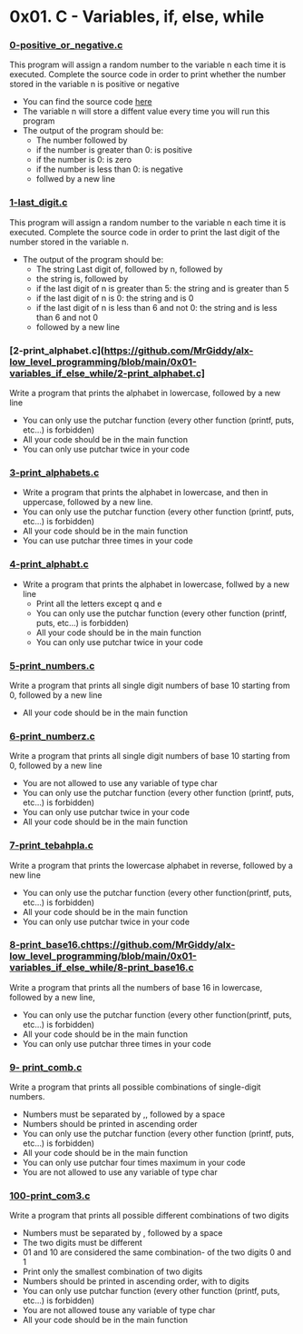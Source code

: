 # 0x01. C - Variables, if, else, while

### [0-positive_or_negative.c](https://github.com/MrGiddy/alx-low_level_programming/blob/main/0x01-variables_if_else_while/0-positive_or_negative.c)
This program will assign a random number to the variable n each time it is executed. Complete the source code in order to print whether the number stored in the variable n is positive or negative
* You can find the source code [here](https://github.com/alx-tools/0x01.c/blob/master/0-positive_or_negative_c)
* The variable n will store a diffent value every time you will run this program
* The output of the program should be:
    * The number followed by
	* if the number is greater than 0: is positive
	* if the number is 0: is zero
	* if the number is less than 0: is negative
    * follwed by a new line

### [1-last_digit.c](https://github.com/MrGiddy/alx-low_level_programming/blob/main/0x01-variables_if_else_while/1-last_digit.c)
This program will assign a random number to the variable n each time it is executed. Complete the source code in order to print the last digit of the number stored in the variable n.
* The output of the program should be:
    * The string Last digit of, followed by n, followed by
    * the string is, followed by
	* if the last digit of n is greater than 5: the string and is greater than 5
	* if the last digit of n is 0: the string and is 0
	* if the last digit of n is less than 6 and not 0: the string and is less than 6 and not 0
    * followed by a new line

### [2-print_alphabet.c](https://github.com/MrGiddy/alx-low_level_programming/blob/main/0x01-variables_if_else_while/2-print_alphabet.c]
Write a program that prints the alphabet in lowercase, followed by a new line
* You can only use the putchar function (every other function (printf, puts, etc...) is forbidden)
* All your code should be in the main function
* You can only use putchar twice in your code

### [3-print_alphabets.c](https://github.com/MrGiddy/alx-low_level_programming/blob/main/0x01-variables_if_else_while/3-print_alphabets.c)
* Write a program that prints the alphabet in lowercase, and then in uppercase, followed by a new line.
* You can only use the putchar function (every other function (printf, puts, etc...) is forbidden)
* All your code should be in the main function
* You can use putchar three times in your code

### [4-print_alphabt.c](https://github.com/MrGiddy/alx-low_level_programming/blob/main/0x01-variables_if_else_while/4-print_alphabt.c)
* Write a program that prints the alphabet in lowercase, follwed by a new line
    * Print all the letters except q and e
    * You can only use the putchar function (every other function (printf, puts, etc...) is forbidden)
    * All your code should be in the main function
    * You can only use putchar twice in your code

### [5-print_numbers.c](https://github.com/MrGiddy/alx-low_level_programming/blob/main/0x01-variables_if_else_while/5-print_numbers.c)
Write a program that prints all single digit numbers of base 10 starting from 0, followed by a new line
* All your code should be in the main function

### [6-print_numberz.c](https://github.com/MrGiddy/alx-low_level_programming/blob/main/0x01-variables_if_else_while/6-print_numberz.c)
Write a program that prints all single digit numbers of base 10 starting from 0, followed by a new line
* You are not allowed to use any variable of type char
* You can only use the putchar function (every other function (printf, puts, etc...) is forbidden)
* You can only use putchar twice in your code
* All your code should be in the main function

### [7-print_tebahpla.c](https://github.com/MrGiddy/alx-low_level_programming/blob/main/0x01-variables_if_else_while/7-print_tebahpla.c)
Write a program that prints the lowercase alphabet in reverse, followed by a new line
* You can only use the putchar function (every other function(printf, puts, etc...) is forbidden)
* All your code should be in the main function
* You can only use putchar twice in your code

### [8-print_base16.c]()https://github.com/MrGiddy/alx-low_level_programming/blob/main/0x01-variables_if_else_while/8-print_base16.c
Write a program that prints all the numbers of base 16 in lowercase, followed by a new line,
* You can only use the putchar function (every other function(printf, puts, etc...) is forbidden)
* All your code should be in the main function
* You can only use putchar three times in your code

### [9- print_comb.c](https://github.com/MrGiddy/alx-low_level_programming/blob/main/0x01-variables_if_else_while/9-print_comb.c)
Write a program that prints all possible combinations of single-digit numbers.
* Numbers must be separated by ,, followed by a space
* Numbers should be printed in ascending order
* You can only use the putchar function (every other function (printf, puts, etc…) is forbidden)
* All your code should be in the main function
* You can only use putchar four times maximum in your code
* You are not allowed to use any variable of type char

### [100-print_com3.c](https://github.com/MrGiddy/alx-low_level_programming/blob/main/0x01-variables_if_else_while/100-print_comb3.c)
Write a program that prints all possible different combinations of two digits
* Numbers must be separated by , followed by a space
* The two digits must be different
* 01 and 10 are considered the same combination- of the two digits 0 and 1
* Print only the smallest combination of two digits
* Numbers should be printed in ascending order, with to digits
* You can only use putchar function (every other function (printf, puts, etc...) is forbidden)
* You are not allowed touse any variable of type char
* All your code should be in the main function
